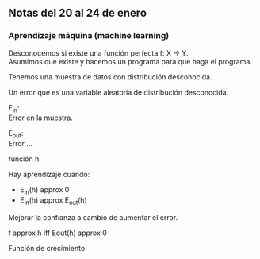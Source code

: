 ## Notas del 20 al 24 de enero

### Aprendizaje máquina (machine learning)

Desconocemos si existe una función perfecta f: X -> Y.  
Asumimos que existe y hacemos un programa para que haga el programa.  

Tenemos una muestra de datos con distribución desconocida.  

Un error que es una variable aleatoria de distribución desconocida.

E<sub>in</sub>:  
Error en la muestra.
 
E<sub>out</sub>:  
Error ...

función h.  

Hay aprendizaje cuando:
* E<sub>in</sub>(h) approx 0
* E<sub>in</sub>(h) approx E<sub>out</sub>(h)

Mejorar la confianza a cambio de aumentar el error.  

f approx h iff Eout(h) approx 0

Función de crecimiento